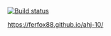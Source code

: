 [![Build status](https://ci.appveyor.com/api/projects/status/qemhj0g1v7ipixp7?svg=true)](https://ci.appveyor.com/project/ferfox88/ahj-10)

https://ferfox88.github.io/ahj-10/
